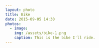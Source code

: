 ```yaml
---
layout: photo
title: Bike
date: 2015-09-05 14:30
photos:
  - image:
    img: /assets/bike-1.png
    caption: This is the bike I'll ride.
---
```


